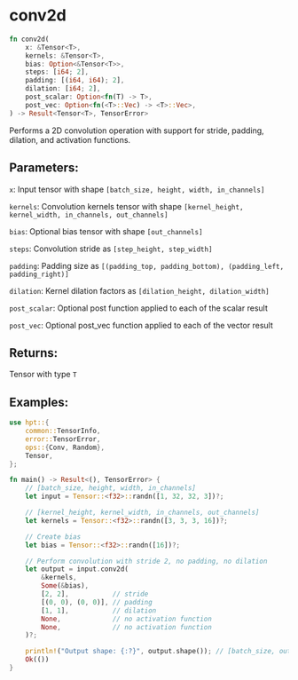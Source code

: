 # conv2d
```rust
fn conv2d(
    x: &Tensor<T>,
    kernels: &Tensor<T>,
    bias: Option<&Tensor<T>>,
    steps: [i64; 2],
    padding: [(i64, i64); 2],
    dilation: [i64; 2],
    post_scalar: Option<fn(T) -> T>,
    post_vec: Option<fn(<T>::Vec) -> <T>::Vec>,
) -> Result<Tensor<T>, TensorError>
```
Performs a 2D convolution operation with support for stride, padding, dilation, and activation functions.

## Parameters:
`x`: Input tensor with shape `[batch_size, height, width, in_channels]`

`kernels`: Convolution kernels tensor with shape `[kernel_height, kernel_width, in_channels, out_channels]`

`bias`: Optional bias tensor with shape `[out_channels]`

`steps`: Convolution stride as `[step_height, step_width]`

`padding`: Padding size as `[(padding_top, padding_bottom), (padding_left, padding_right)]`

`dilation`: Kernel dilation factors as `[dilation_height, dilation_width]`

`post_scalar`: Optional post function applied to each of the scalar result

`post_vec`: Optional post_vec function applied to each of the vector result

## Returns:
Tensor with type `T`

## Examples:
```rust
use hpt::{
    common::TensorInfo,
    error::TensorError,
    ops::{Conv, Random},
    Tensor,
};

fn main() -> Result<(), TensorError> {
    // [batch_size, height, width, in_channels]
    let input = Tensor::<f32>::randn([1, 32, 32, 3])?;

    // [kernel_height, kernel_width, in_channels, out_channels]
    let kernels = Tensor::<f32>::randn([3, 3, 3, 16])?;

    // Create bias
    let bias = Tensor::<f32>::randn([16])?;

    // Perform convolution with stride 2, no padding, no dilation
    let output = input.conv2d(
        &kernels,
        Some(&bias),
        [2, 2],           // stride
        [(0, 0), (0, 0)], // padding
        [1, 1],           // dilation
        None,             // no activation function
        None,             // no activation function
    )?;

    println!("Output shape: {:?}", output.shape()); // [batch_size, out_height, out_width, out_channels]
    Ok(())
}
```